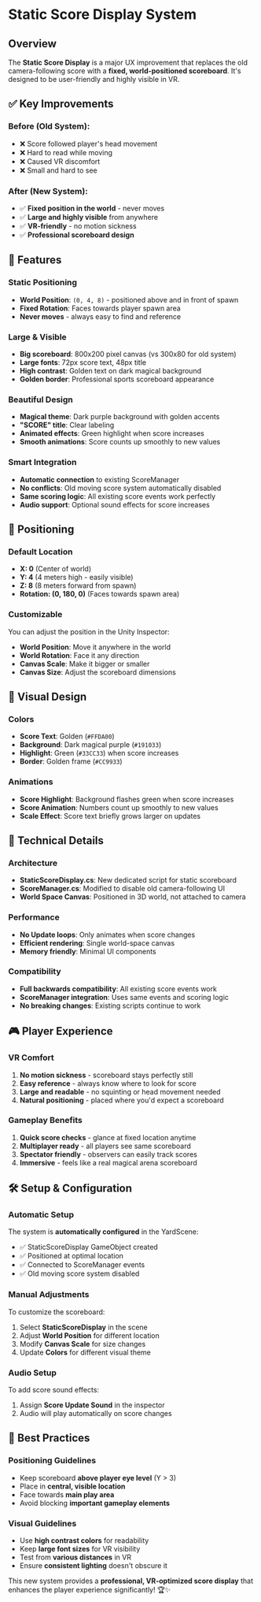 # Static Score Display System

## Overview
The **Static Score Display** is a major UX improvement that replaces the old camera-following score with a **fixed, world-positioned scoreboard**. It's designed to be user-friendly and highly visible in VR.

## ✅ **Key Improvements**

### **Before (Old System):**
- ❌ Score followed player's head movement
- ❌ Hard to read while moving  
- ❌ Caused VR discomfort
- ❌ Small and hard to see

### **After (New System):**
- ✅ **Fixed position in the world** - never moves
- ✅ **Large and highly visible** from anywhere
- ✅ **VR-friendly** - no motion sickness
- ✅ **Professional scoreboard design**

## 🎯 **Features**

### **Static Positioning**
- **World Position**: `(0, 4, 8)` - positioned above and in front of spawn
- **Fixed Rotation**: Faces towards player spawn area
- **Never moves** - always easy to find and reference

### **Large & Visible**
- **Big scoreboard**: 800x200 pixel canvas (vs 300x80 for old system)
- **Large fonts**: 72px score text, 48px title
- **High contrast**: Golden text on dark magical background
- **Golden border**: Professional sports scoreboard appearance

### **Beautiful Design**
- **Magical theme**: Dark purple background with golden accents
- **"SCORE" title**: Clear labeling
- **Animated effects**: Green highlight when score increases
- **Smooth animations**: Score counts up smoothly to new values

### **Smart Integration**
- **Automatic connection** to existing ScoreManager
- **No conflicts**: Old moving score system automatically disabled
- **Same scoring logic**: All existing score events work perfectly
- **Audio support**: Optional sound effects for score increases

## 📍 **Positioning**

### **Default Location**
- **X: 0** (Center of world)
- **Y: 4** (4 meters high - easily visible)
- **Z: 8** (8 meters forward from spawn)
- **Rotation: (0, 180, 0)** (Faces towards spawn area)

### **Customizable**
You can adjust the position in the Unity Inspector:
- **World Position**: Move it anywhere in the world
- **World Rotation**: Face it any direction
- **Canvas Scale**: Make it bigger or smaller
- **Canvas Size**: Adjust the scoreboard dimensions

## 🎨 **Visual Design**

### **Colors**
- **Score Text**: Golden (`#FFDA00`)
- **Background**: Dark magical purple (`#191033`)
- **Highlight**: Green (`#33CC33`) when score increases
- **Border**: Golden frame (`#CC9933`)

### **Animations**
- **Score Highlight**: Background flashes green when score increases
- **Score Animation**: Numbers count up smoothly to new values
- **Scale Effect**: Score text briefly grows larger on updates

## 🔧 **Technical Details**

### **Architecture**
- **StaticScoreDisplay.cs**: New dedicated script for static scoreboard
- **ScoreManager.cs**: Modified to disable old camera-following UI
- **World Space Canvas**: Positioned in 3D world, not attached to camera

### **Performance**
- **No Update loops**: Only animates when score changes
- **Efficient rendering**: Single world-space canvas
- **Memory friendly**: Minimal UI components

### **Compatibility**
- **Full backwards compatibility**: All existing score events work
- **ScoreManager integration**: Uses same events and scoring logic
- **No breaking changes**: Existing scripts continue to work

## 🎮 **Player Experience**

### **VR Comfort**
1. **No motion sickness** - scoreboard stays perfectly still
2. **Easy reference** - always know where to look for score
3. **Large and readable** - no squinting or head movement needed
4. **Natural positioning** - placed where you'd expect a scoreboard

### **Gameplay Benefits**
1. **Quick score checks** - glance at fixed location anytime
2. **Multiplayer ready** - all players see same scoreboard
3. **Spectator friendly** - observers can easily track scores
4. **Immersive** - feels like a real magical arena scoreboard

## 🛠 **Setup & Configuration**

### **Automatic Setup**
The system is **automatically configured** in the YardScene:
- ✅ StaticScoreDisplay GameObject created
- ✅ Positioned at optimal location
- ✅ Connected to ScoreManager events
- ✅ Old moving score system disabled

### **Manual Adjustments**
To customize the scoreboard:
1. Select **StaticScoreDisplay** in the scene
2. Adjust **World Position** for different location
3. Modify **Canvas Scale** for size changes
4. Update **Colors** for different visual theme

### **Audio Setup**
To add score sound effects:
1. Assign **Score Update Sound** in the inspector
2. Audio will play automatically on score changes

## 🎯 **Best Practices**

### **Positioning Guidelines**
- Keep scoreboard **above player eye level** (Y > 3)
- Place in **central, visible location**
- Face towards **main play area**
- Avoid blocking **important gameplay elements**

### **Visual Guidelines**
- Use **high contrast colors** for readability
- Keep **large font sizes** for VR visibility
- Test from **various distances** in VR
- Ensure **consistent lighting** doesn't obscure it

This new system provides a **professional, VR-optimized score display** that enhances the player experience significantly! 🏆✨ 